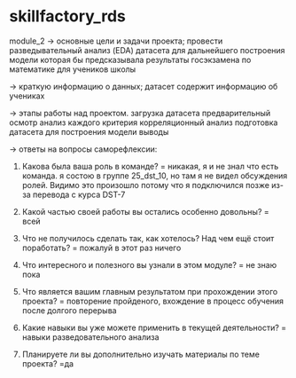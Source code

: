 # skillfactory_rds
module_2
→ основные цели и задачи проекта;
провести разведывательный анализ (EDA) датасета для дальнейшего построения модели
которая бы предсказывала результаты госэкзамена по математике для учеников школы

→ краткую информацию о данных;
датасет содержит информацию об учениках

→ этапы работы над проектом.
загрузка датасета
предварительный осмотр
анализ каждого критерия
корреляционный анализ
подготовка датасета для построения модели
выводы

→ ответы на вопросы саморефлексии:

1. Какова была ваша роль в команде?
= никакая, я и не знал что есть команда. я состою в группе 25_dst_10, 
но там я не видел обсуждения ролей. 
Видимо это произошло потому что я подключился позже из-за перевода с курса DST-7 

2. Какой частью своей работы вы остались особенно довольны?
= всей

3. Что не получилось сделать так, как хотелось? Над чем ещё стоит поработать?
= пожалуй в этот раз ничего

4. Что интересного и полезного вы узнали в этом модуле?
= не знаю пока

5. Что является вашим главным результатом при прохождении этого проекта?
= повторение пройденого, вхождение в процесс обучения после долгого перерыва

6. Какие навыки вы уже можете применить в текущей деятельности?
= навыки разведовательного анализа

7. Планируете ли вы дополнительно изучать материалы по теме проекта?
=да

